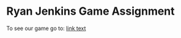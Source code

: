 # Ryan Jenkins Game Assignment
To see our game go to: <a href="https://ryanjenkins.itch.io/zacharias-prototype">link text</a>
